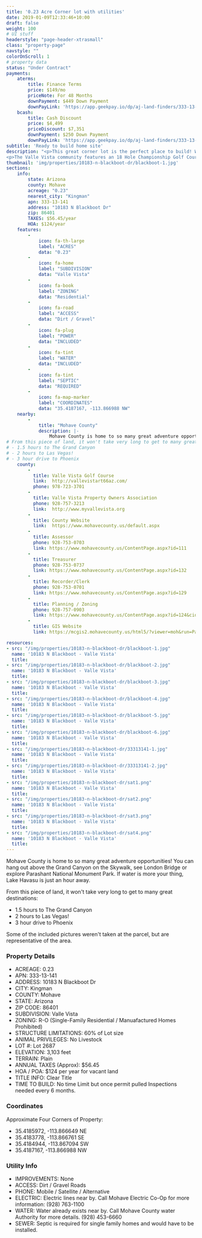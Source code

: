 ```yaml
---
title: '0.23 Acre Corner lot with utilities'
date: 2019-01-09T12:33:46+10:00
draft: false
weight: 100
# UI stuff
headerstyle: "page-header-xtrasmall"
class: "property-page"
navstyle: ""
colorOnScroll: 1
# property data
status: "Under Contract"
payments:
    aterms:
        title: Finance Terms
        price: $149/mo
        priceNote: For 48 Months
        downPayment: $449 Down Payment
        downPayLink: 'https://app.geekpay.io/dp/aj-land-finders/333-13-141-terms-down-payment'
    bcash:
        title: Cash Discount
        price: $4,499
        priceDiscount: $7,351
        downPayment: $250 Down Payment
        downPayLink: 'https://app.geekpay.io/dp/aj-land-finders/333-13-141-cash-down-payment'        
subtitle: 'Ready to build home site'
description: "<p>This great corner lot is the perfect place to build! Water and electric already run right up to the property line, so it'll be an easy hookup!</p>
<p>The Valle Vista community features an 18 Hole Championship Golf Course complete with Club House, Restaurant & Bar, and Pro Shop. Located right in the community is also a beautiful park that includes a community pool, tennis courts, and playground. The community calendar is jam-packed with activities for all ages.</p>"
thumbnail: 'img/properties/10183-n-blackboot-dr/blackboot-1.jpg'
sections:
    info:
        state: Arizona
        county: Mohave
        acreage: "0.23"
        nearest_city: "Kingman"
        apn: 333-13-141
        address: "10183 N Blackboot Dr"
        zip: 86401 
        TAXES: $56.45/year
        HOA: $124/year    
    features:
        -
            icon: fa-th-large
            label: "ACRES"
            data: "0.23"
        -
            icon: fa-home
            label: "SUBDIVISION"
            data: "Valle Vista"
        -
            icon: fa-book
            label: "ZONING"
            data: "Residential"
        -
            icon: fa-road
            label: "ACCESS"
            data: "Dirt / Gravel"
        -
            icon: fa-plug
            label: "POWER"
            data: "INCLUDED"
        -
            icon: fa-tint
            label: "WATER"
            data: "INCLUDED"
        -
            icon: fa-tint
            label: "SEPTIC"
            data: "REQUIRED"
        -
            icon: fa-map-marker 
            label: "COORDINATES"
            data: "35.4187167, -113.866988 NW"
    nearby:
        -
            title: "Mohave County"
            description: |-
                Mohave County is home to so many great adventure opportunities! You can hang out above the Grand Canyon on the Skywalk, see London Bridge or explore Parashant National Monument Park. If water is more your thing, Lake Havasu is just an hour away. 
# From this piece of land, it won't take very long to get to many great destinations:
# - 1.5 hours to The Grand Canyon
# - 2 hours to Las Vegas!
# - 3 hour drive to Phoenix 
    county:
        - 
          title: Valle Vista Golf Course 
          link:  http://vallevistart66az.com/
          phone: 978-723-3701
        - 
          title: Valle Vista Property Owners Association
          phone: 928-757-3213
          link:  http://www.myvallevista.org
        - 
          title: County Website
          link:	 https://www.mohavecounty.us/default.aspx
        - 
          title: Assessor
          phone: 928-753-0703
          link: https://www.mohavecounty.us/ContentPage.aspx?id=111
        - 
          title: Treasurer
          phone: 928-753-0737
          link: https://www.mohavecounty.us/ContentPage.aspx?id=132
        -
          title: Recorder/Clerk
          phone: 928-753-0701
          link: https://www.mohavecounty.us/ContentPage.aspx?id=129
        -
          title: Planning / Zoning
          phone: 928-757-0903 
          link: https://www.mohavecounty.us/ContentPage.aspx?id=124&cid=360 
        - 
          title: GIS Website
          link:	https://mcgis2.mohavecounty.us/html5/?viewer=moh&run=ParcelIDSearch&ParcelId

resources: 
- src: "/img/properties/10183-n-blackboot-dr/blackboot-1.jpg"
  name: '10183 N Blackboot - Valle Vista'
  title: 
- src: "/img/properties/10183-n-blackboot-dr/blackboot-2.jpg"
  name: '10183 N Blackboot - Valle Vista'
  title: 
- src: "/img/properties/10183-n-blackboot-dr/blackboot-3.jpg"
  name: '10183 N Blackboot - Valle Vista'
  title:
- src: "/img/properties/10183-n-blackboot-dr/blackboot-4.jpg"
  name: '10183 N Blackboot - Valle Vista'
  title:
- src: "/img/properties/10183-n-blackboot-dr/blackboot-5.jpg"
  name: '10183 N Blackboot - Valle Vista'
  title: 
- src: "/img/properties/10183-n-blackboot-dr/blackboot-6.jpg"
  name: '10183 N Blackboot - Valle Vista'
  title: 
- src: "/img/properties/10183-n-blackboot-dr/33313141-1.jpg"
  name: '10183 N Blackboot - Valle Vista'
  title: 
- src: "/img/properties/10183-n-blackboot-dr/33313141-2.jpg"
  name: '10183 N Blackboot - Valle Vista'
  title: 
- src: "/img/properties/10183-n-blackboot-dr/sat1.png"
  name: '10183 N Blackboot - Valle Vista'
  title: 
- src: "/img/properties/10183-n-blackboot-dr/sat2.png"
  name: '10183 N Blackboot - Valle Vista'
  title: 
- src: "/img/properties/10183-n-blackboot-dr/sat3.png"
  name: '10183 N Blackboot - Valle Vista'
  title: 
- src: "/img/properties/10183-n-blackboot-dr/sat4.png"
  name: '10183 N Blackboot - Valle Vista'
  title: 
---
```



Mohave County is home to so many great adventure opportunities! You can hang out above the Grand Canyon on the Skywalk, see London Bridge or explore Parashant National Monument Park. If water is more your thing, Lake Havasu is just an hour away. 

From this piece of land, it won't take very long to get to many great destinations:

* 1.5 hours to The Grand Canyon
* 2 hours to Las Vegas!
* 3 hour drive to Phoenix 

Some of the included pictures weren't taken at the parcel, but are representative of the area.

### Property Details

- ACREAGE: 0.23
- APN: 333-13-141
- ADDRESS: 10183 N Blackboot Dr
- CITY: Kingman
- COUNTY: Mohave
- STATE: Arizona
- ZIP CODE: 86401
- SUBDIVISION: Valle Vista
- ZONING: R-O (Single-Family Residential / Manuafactured Homes Prohibited)
- STRUCTURE LIMITATIONS: 60% of Lot size
- ANIMAL PRIVILEGES: No Livestock
- LOT #: Lot 2687
- ELEVATION: 3,103 feet
- TERRAIN: Plain
- ANNUAL TAXES (Approx): $56.45
- HOA / POA: $124 per year for vacant land
- TITLE INFO: Clear Title
- TIME TO BUILD: No time Limit but once permit pulled Inspections needed every 6 months.


### Coordinates
Approximate Four Corners of Property:

* 35.4185972, -113.866649 NE
* 35.4183778, -113.866761 SE
* 35.4184944, -113.867094 SW
* 35.4187167, -113.866988 NW

### Utility Info
- IMPROVEMENTS: None
- ACCESS: Dirt / Gravel Roads
- PHONE: Mobile / Satellite / Alternative
- ELECTRIC: Electric lines near by. Call Mohave Electric Co-Op for more information: (928) 763-1100
- WATER: Water already exists near by. Call Mohave County water Authority for more details. (928) 453-6660
- SEWER: Septic is required for single family homes and would have to be installed.